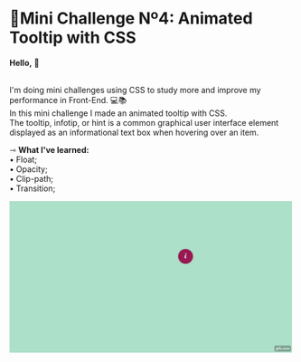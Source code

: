# 🚀Mini Challenge Nº4: Animated Tooltip with CSS
<b>Hello,</b> 🖖<br><br>

I'm doing mini challenges using CSS to study more and improve my performance in Front-End. 💻📚<br>
In this mini challenge I made an animated tooltip with CSS. <br>
The tooltip, infotip, or hint is a common graphical user interface
element displayed as an informational text box when hovering over an item. <br>

⇾ <b>What I've learned:</b><br>
&bull; Float;<br>
&bull; Opacity;<br>
&bull; Clip-path;<br>
&bull; Transition;<br>

<img width="500" src="https://github.com/BiancaNeudorff/AnimatedTooltipWithCSS/blob/master/AnimatedTooltipWithCSS.gif">

